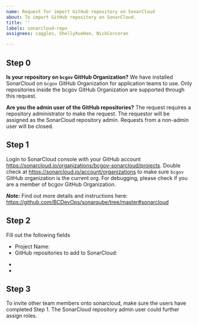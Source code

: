 ```yaml
---
name: Request for import GitHub repository on SonarCloud
about: To import GitHub repository on SonarCloud.
title: ''
labels: sonarcloud-repo
assignees: caggles, ShellyXueHan, NickCorcoran

---
```


## Step 0
**Is your repository on `bcgov` GitHub Organization?**
We have installed SonarCloud on `bcgov` GitHub Organization for application teams to use. Only repositories inside the bcgov GitHub Organization are supported through this request.

**Are you the admin user of the GitHub repositories?**
The request requires a repository administrator to make the request. The requestor will be assigned as the SonarCloud repository admin. Requests from a non-admin user will be closed.

## Step 1
Login to SonarCloud console with your GitHub account https://sonarcloud.io/organizations/bcgov-sonarcloud/projects. Double check at https://sonarcloud.io/account/organizations to make sure `bcgov` GitHub organization is the current org. For debugging, please check if you are a member of bcgov GitHub Organization.

***Note:*** Find out more details and instructions here: https://github.com/BCDevOps/sonarqube/tree/master#sonarcloud


## Step 2
Fill out the following fields

* Project Name: 
* GitHub repositories to add to SonarCloud:
- 
- 

## Step 3
To invite other team members onto sonarcloud, make sure the users have completed Step 1. The SonarCloud repository admin user could further assign roles.
